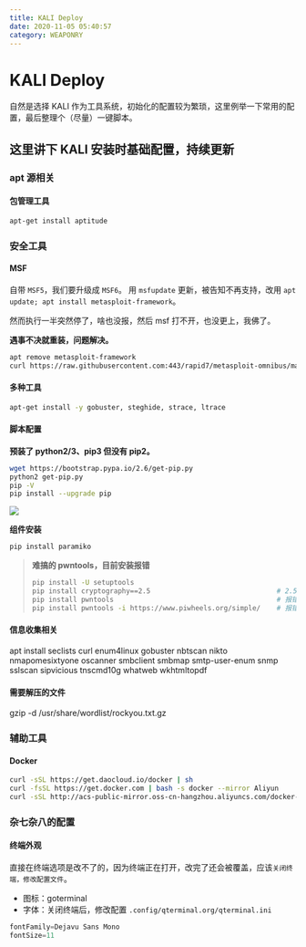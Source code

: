 ```yaml
---
title: KALI Deploy
date: 2020-11-05 05:40:57
category: WEAPONRY
---
```


# KALI Deploy

自然是选择 KALI 作为工具系统，初始化的配置较为繁琐，这里例举一下常用的配置，最后整理个（尽量）一键脚本。

## 这里讲下 KALI 安装时基础配置，持续更新

### apt 源相关

#### 包管理工具
``` bash
apt-get install aptitude 
```

### 安全工具

#### MSF
自带 `MSF5`，我们要升级成 `MSF6`。
用 `msfupdate` 更新，被告知不再支持，改用 `apt update; apt install metasploit-framework`。

然而执行一半突然停了，啥也没报，然后 msf 打不开，也没更上，我佛了。

**遇事不决就重装，问题解决。**
``` bash
apt remove metasploit-framework
curl https://raw.githubusercontent.com:443/rapid7/metasploit-omnibus/master/config/templates/metasploit-framework-wrappers/msfupdate.erb > msfinstall && chmod 755 msfinstall && ./msfinstall
```

#### 多种工具
``` bash
apt-get install -y gobuster, steghide, strace, ltrace
```

#### 脚本配置
**预装了 python2/3、pip3 但没有 pip2。**
``` bash
wget https://bootstrap.pypa.io/2.6/get-pip.py
python2 get-pip.py
pip -V
pip install --upgrade pip
```
![](./2.png)

**组件安装**
``` bash
pip install paramiko
```
> **难搞的 pwntools，目前安装报错**
> ``` bash
> pip install -U setuptools
> pip install cryptography==2.5                               # 2.5 适配当时安装的版本，按理说越高越好
> pip install pwntools                                        # 报错
> pip install pwntools -i https://www.piwheels.org/simple/    # 报错
> ```

#### 信息收集相关
apt install seclists curl enum4linux gobuster nbtscan nikto nmapomesixtyone oscanner smbclient smbmap smtp-user-enum snmp sslscan sipvicious tnscmd10g whatweb wkhtmltopdf

#### 需要解压的文件
gzip -d /usr/share/wordlist/rockyou.txt.gz

### 辅助工具
#### Docker
``` bash
curl -sSL https://get.daocloud.io/docker | sh                           # 国内 daocloud
curl -fsSL https://get.docker.com | bash -s docker --mirror Aliyun      # 官方
curl -sSL http://acs-public-mirror.oss-cn-hangzhou.aliyuncs.com/docker-engine/internet | sh -   # 阿里云
```

### 杂七杂八的配置

#### 终端外观
直接在终端选项是改不了的，因为终端正在打开，改完了还会被覆盖，应该`关闭终端，修改配置文件`。
- 图标：goterminal
- 字体：关闭终端后，修改配置 `.config/qterminal.org/qterminal.ini`
``` java
fontFamily=Dejavu Sans Mono
fontSize=11
```

